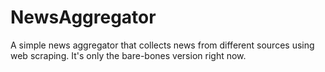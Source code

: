 # NewsAggregator
A simple news aggregator that collects news from different sources using web scraping.
It's only the bare-bones version right now.
